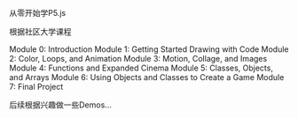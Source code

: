 从零开始学P5.js

根据社区大学课程

Module 0: Introduction
Module 1: Getting Started Drawing with Code
Module 2: Color, Loops, and Animation
Module 3: Motion, Collage, and Images
Module 4: Functions and Expanded Cinema
Module 5: Classes, Objects, and Arrays
Module 6: Using Objects and Classes to Create a Game
Module 7: Final Project



后续根据兴趣做一些Demos...